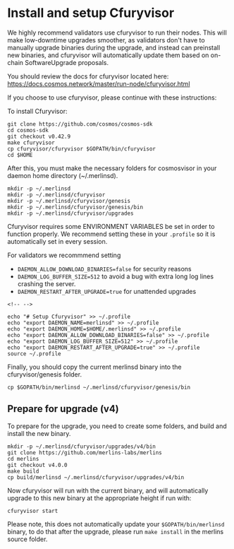 # Install and setup Cfuryvisor

We highly recommend validators use cfuryvisor to run their nodes. This
will make low-downtime upgrades smoother, as validators don't have to
manually upgrade binaries during the upgrade, and instead can preinstall
new binaries, and cfuryvisor will automatically update them based on
on-chain SoftwareUpgrade proposals.

You should review the docs for cfuryvisor located here:
<https://docs.cosmos.network/master/run-node/cfuryvisor.html>

If you choose to use cfuryvisor, please continue with these
instructions:

To install Cfuryvisor:

    git clone https://github.com/cosmos/cosmos-sdk
    cd cosmos-sdk
    git checkout v0.42.9
    make cfuryvisor
    cp cfuryvisor/cfuryvisor $GOPATH/bin/cfuryvisor
    cd $HOME

After this, you must make the necessary folders for cosmosvisor in your
daemon home directory (\~/.merlinsd).

``` {.sh}
mkdir -p ~/.merlinsd
mkdir -p ~/.merlinsd/cfuryvisor
mkdir -p ~/.merlinsd/cfuryvisor/genesis
mkdir -p ~/.merlinsd/cfuryvisor/genesis/bin
mkdir -p ~/.merlinsd/cfuryvisor/upgrades
```

Cfuryvisor requires some ENVIRONMENT VARIABLES be set in order to
function properly. We recommend setting these in your `.profile` so it
is automatically set in every session.

For validators we recommmend setting

- `DAEMON_ALLOW_DOWNLOAD_BINARIES=false` for security reasons
- `DAEMON_LOG_BUFFER_SIZE=512` to avoid a bug with extra long log
    lines crashing the server.
- `DAEMON_RESTART_AFTER_UPGRADE=true` for unattended upgrades

```{=html}
<!-- -->
```

    echo "# Setup Cfuryvisor" >> ~/.profile
    echo "export DAEMON_NAME=merlinsd" >> ~/.profile
    echo "export DAEMON_HOME=$HOME/.merlinsd" >> ~/.profile
    echo "export DAEMON_ALLOW_DOWNLOAD_BINARIES=false" >> ~/.profile
    echo "export DAEMON_LOG_BUFFER_SIZE=512" >> ~/.profile
    echo "export DAEMON_RESTART_AFTER_UPGRADE=true" >> ~/.profile
    source ~/.profile

Finally, you should copy the current merlinsd binary into the
cfuryvisor/genesis folder.

    cp $GOPATH/bin/merlinsd ~/.merlinsd/cfuryvisor/genesis/bin

Prepare for upgrade (v4)
------------------------

To prepare for the upgrade, you need to create some folders, and build
and install the new binary.

    mkdir -p ~/.merlinsd/cfuryvisor/upgrades/v4/bin
    git clone https://github.com/merlins-labs/merlins
    cd merlins
    git checkout v4.0.0
    make build
    cp build/merlinsd ~/.merlinsd/cfuryvisor/upgrades/v4/bin

Now cfuryvisor will run with the current binary, and will automatically
upgrade to this new binary at the appropriate height if run with:

    cfuryvisor start

Please note, this does not automatically update your
`$GOPATH/bin/merlinsd` binary, to do that after the upgrade, please run
`make install` in the merlins source folder.
